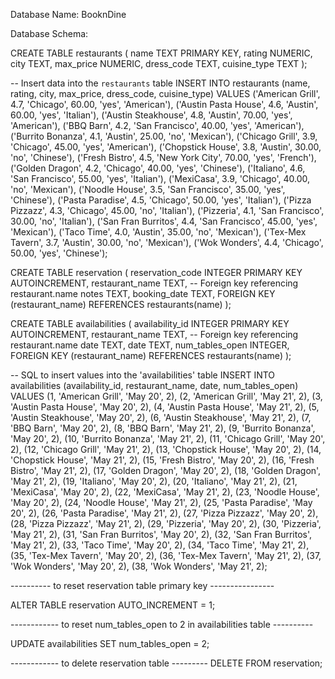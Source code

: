 Database Name: BooknDine 

Database Schema:

CREATE TABLE restaurants ( 
    name TEXT PRIMARY KEY, 
    rating NUMERIC,
    city TEXT, 
    max_price NUMERIC, 
    dress_code TEXT, 
    cuisine_type TEXT
);


-- Insert data into the `restaurants` table
INSERT INTO restaurants (name, rating, city, max_price, dress_code, cuisine_type) VALUES
('American Grill', 4.7, 'Chicago', 60.00, 'yes', 'American'),
('Austin Pasta House', 4.6, 'Austin', 60.00, 'yes', 'Italian'),
('Austin Steakhouse', 4.8, 'Austin', 70.00, 'yes', 'American'),
('BBQ Barn', 4.2, 'San Francisco', 40.00, 'yes', 'American'),
('Burrito Bonanza', 4.1, 'Austin', 25.00, 'no', 'Mexican'),
('Chicago Grill', 3.9, 'Chicago', 45.00, 'yes', 'American'),
('Chopstick House', 3.8, 'Austin', 30.00, 'no', 'Chinese'),
('Fresh Bistro', 4.5, 'New York City', 70.00, 'yes', 'French'),
('Golden Dragon', 4.2, 'Chicago', 40.00, 'yes', 'Chinese'),
('Italiano', 4.6, 'San Francisco', 55.00, 'yes', 'Italian'),
('MexiCasa', 3.9, 'Chicago', 40.00, 'no', 'Mexican'),
('Noodle House', 3.5, 'San Francisco', 35.00, 'yes', 'Chinese'),
('Pasta Paradise', 4.5, 'Chicago', 50.00, 'yes', 'Italian'),
('Pizza Pizzazz', 4.3, 'Chicago', 45.00, 'no', 'Italian'),
('Pizzeria', 4.1, 'San Francisco', 30.00, 'no', 'Italian'),
('San Fran Burritos', 4.4, 'San Francisco', 45.00, 'yes', 'Mexican'),
('Taco Time', 4.0, 'Austin', 35.00, 'no', 'Mexican'),
('Tex-Mex Tavern', 3.7, 'Austin', 30.00, 'no', 'Mexican'),
('Wok Wonders', 4.4, 'Chicago', 50.00, 'yes', 'Chinese');



CREATE TABLE reservation (
reservation_code INTEGER PRIMARY KEY AUTOINCREMENT, 
restaurant_name TEXT, -- Foreign key referencing restaurant.name notes TEXT,
booking_date TEXT,
FOREIGN KEY (restaurant_name) REFERENCES restaurants(name)
);


CREATE TABLE availabilities (
availability_id INTEGER PRIMARY KEY AUTOINCREMENT, 
restaurant_name TEXT, -- Foreign key referencing restaurant.name date TEXT,
date TEXT,
num_tables_open INTEGER,
FOREIGN KEY (restaurant_name) REFERENCES restaurants(name)
);

-- SQL to insert values into the 'availabilities' table
INSERT INTO availabilities (availability_id, restaurant_name, date, num_tables_open) VALUES
(1, 'American Grill', 'May 20', 2),
(2, 'American Grill', 'May 21', 2),
(3, 'Austin Pasta House', 'May 20', 2),
(4, 'Austin Pasta House', 'May 21', 2),
(5, 'Austin Steakhouse', 'May 20', 2),
(6, 'Austin Steakhouse', 'May 21', 2),
(7, 'BBQ Barn', 'May 20', 2),
(8, 'BBQ Barn', 'May 21', 2),
(9, 'Burrito Bonanza', 'May 20', 2),
(10, 'Burrito Bonanza', 'May 21', 2),
(11, 'Chicago Grill', 'May 20', 2),
(12, 'Chicago Grill', 'May 21', 2),
(13, 'Chopstick House', 'May 20', 2),
(14, 'Chopstick House', 'May 21', 2),
(15, 'Fresh Bistro', 'May 20', 2),
(16, 'Fresh Bistro', 'May 21', 2),
(17, 'Golden Dragon', 'May 20', 2),
(18, 'Golden Dragon', 'May 21', 2),
(19, 'Italiano', 'May 20', 2),
(20, 'Italiano', 'May 21', 2),
(21, 'MexiCasa', 'May 20', 2),
(22, 'MexiCasa', 'May 21', 2),
(23, 'Noodle House', 'May 20', 2),
(24, 'Noodle House', 'May 21', 2),
(25, 'Pasta Paradise', 'May 20', 2),
(26, 'Pasta Paradise', 'May 21', 2),
(27, 'Pizza Pizzazz', 'May 20', 2),
(28, 'Pizza Pizzazz', 'May 21', 2),
(29, 'Pizzeria', 'May 20', 2),
(30, 'Pizzeria', 'May 21', 2),
(31, 'San Fran Burritos', 'May 20', 2),
(32, 'San Fran Burritos', 'May 21', 2),
(33, 'Taco Time', 'May 20', 2),
(34, 'Taco Time', 'May 21', 2),
(35, 'Tex-Mex Tavern', 'May 20', 2),
(36, 'Tex-Mex Tavern', 'May 21', 2),
(37, 'Wok Wonders', 'May 20', 2),
(38, 'Wok Wonders', 'May 21', 2);



---------- to reset reservation table primary key ----------------

ALTER TABLE reservation AUTO_INCREMENT = 1;



------------ to reset num_tables_open to 2 in availabilities table ----------

UPDATE availabilities
SET num_tables_open = 2;



------------ to delete reservation table ---------
DELETE FROM reservation; 

